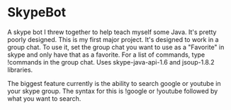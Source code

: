 # SkypeBot
A skype bot I threw together to help teach myself some Java. It's pretty poorly designed. This is my first major project. It's designed to work in a group chat. To use it, set the group chat you want to use as a "Favorite" in skype and only have that as a favorite. For a list of commands, type !commands in the group chat. Uses skype-java-api-1.6 and jsoup-1.8.2 libraries.

The biggest feature currently is the ability to search google or youtube in your skype group. The syntax for this is !google or !youtube followed by what you want to search.
